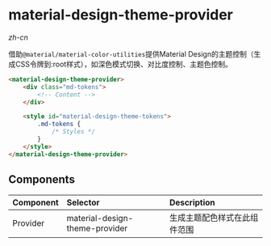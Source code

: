 # material-design-theme-provider

_zh-cn_

借助`@material/material-color-utilities`提供Material Design的主题控制（生成CSS令牌到:root样式），如深色模式切换、对比度控制、主题色控制。

```html
<material-design-theme-provider>
    <div class="md-tokens">
        <!-- Content -->
    </div>

    <style id="material-design-theme-tokens">
        .md-tokens {
            /* Styles */
        }
    </style>
</material-design-theme-provider>
```

## Components

|Component|Selector|Description|
|:--|:--|:--|
|Provider|material-design-theme-provider|生成主题配色样式在此组件范围|
